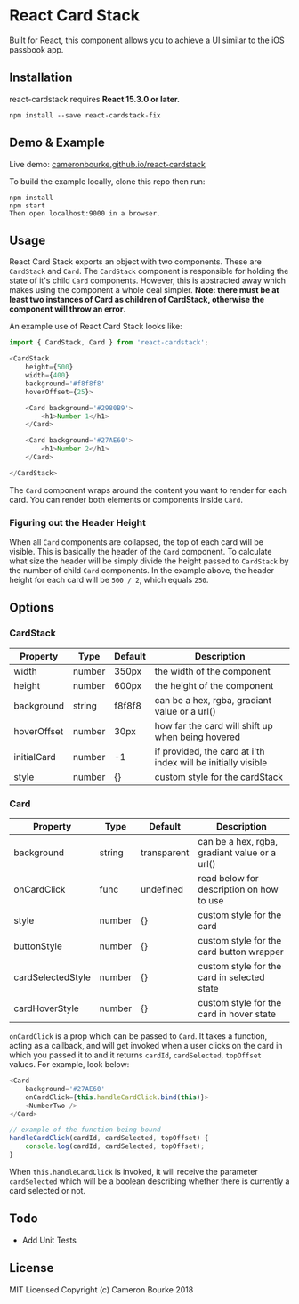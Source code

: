 React Card Stack
=========================

Built for React, this component allows you to achieve a UI similar to the iOS passbook app.

## Installation

react-cardstack requires **React 15.3.0 or later.**

```
npm install --save react-cardstack-fix
```

## Demo & Example

Live demo: [cameronbourke.github.io/react-cardstack](http://cameronbourke.github.io/react-cardstack)

To build the example locally, clone this repo then run:

```
npm install
npm start
Then open localhost:9000 in a browser.
```

## Usage

React Card Stack exports an object with two components. These are `CardStack` and `Card`. The `CardStack` component is responsible for holding the state of it's child `Card` components. However, this is abstracted away which makes using the component a whole deal simpler. **Note: there must be at least two instances of Card as children of CardStack, otherwise the component will throw an error**.

An example use of React Card Stack looks like:

```js
import { CardStack, Card } from 'react-cardstack';

<CardStack
	height={500}
	width={400}
	background='#f8f8f8'
	hoverOffset={25}>

	<Card background='#2980B9'>
		<h1>Number 1</h1>
	</Card>

	<Card background='#27AE60'>
		<h1>Number 2</h1>
	</Card>

</CardStack>
```

The `Card` component wraps around the content you want to render for each card. You can render both elements or components inside `Card`.

### Figuring out the Header Height

When all `Card` components are collapsed, the top of each card will be visible. This is basically the header of the `Card` component. To calculate what size the header will be simply divide the height passed to `CardStack` by the number of child `Card` components. In the example above, the header height for each card will be `500 / 2`, which equals `250`.

## Options

### CardStack

Property  | Type | Default | Description
------------- | ------------- | ------ | --------
width       | number | 350px  | the width of the component
height      | number | 600px  | the height of the component
background  | string | f8f8f8 | can be a hex, rgba, gradiant value or a url()
hoverOffset | number | 30px   | how far the card will shift up when being hovered
initialCard | number | -1     | if provided, the card at i'th index will be initially visible
style       | number | {}     | custom style for the cardStack

### Card

Property  | Type | Default | Description
------------- | ------------- | ------- | -------
background           | string | transparent | can be a hex, rgba, gradiant value or a url()
onCardClick          | func   | undefined | read below for description on how to use
style                | number | {}        | custom style for the card
buttonStyle          | number | {}        | custom style for the card button wrapper
cardSelectedStyle    | number | {}        | custom style for the card in selected state
cardHoverStyle       | number | {}        | custom style for the card in hover state

`onCardClick` is a prop which can be passed to `Card`. It takes a function, acting as a callback, and will get invoked when a user clicks on the card in which you passed it to and it returns `cardId`, `cardSelected`, `topOffset` values. For example, look below:

```js
<Card
	background='#27AE60'
	onCardClick={this.handleCardClick.bind(this)}>
	<NumberTwo />
</Card>

// example of the function being bound
handleCardClick(cardId, cardSelected, topOffset) {
	console.log(cardId, cardSelected, topOffset);
}
```

When `this.handleCardClick` is invoked, it will receive the parameter `cardSelected` which will be a boolean describing whether there is currently a card selected or not.

## Todo

- Add Unit Tests

## License

MIT Licensed Copyright (c) Cameron Bourke 2018
